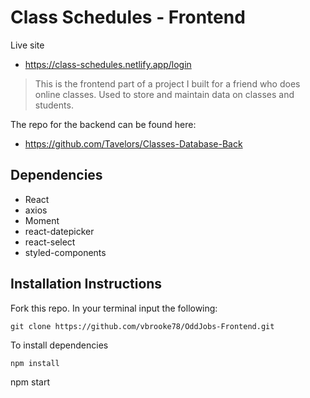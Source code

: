# Class Schedules - Frontend
Live site
- https://class-schedules.netlify.app/login 

> This is the frontend part of a project I built for a friend who does online classes.
> Used to store and maintain data on classes and students.
> 

The repo for the backend can be found here:

- https://github.com/Tavelors/Classes-Database-Back


## Dependencies

- React
- axios
- Moment
- react-datepicker
- react-select
- styled-components


## Installation Instructions

Fork this repo.
In your terminal input the following:

```
git clone https://github.com/vbrooke78/OddJobs-Frontend.git
```

To install dependencies
```
npm install
```
npm start
```

